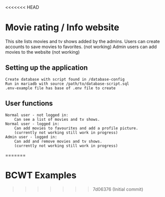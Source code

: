 <<<<<<< HEAD
# Movie rating / Info website
This site lists movies and tv shows added by the admins. 
Users can create accounts to save movies to favorites. (not working)
Admin users can add movies to the website (not working)

## Setting up the application
	Create database with script found in /database-config
	Run in mariadb with source /path/to/database-script.sql
	.env-example file has base of .env file to create 

## User functions 
	Normal user - not logged in:
		Can see a list of movies and tv shows.
	Normal user - logged in:
		Can add movies to favourites and add a profile picture.
		(currently not working still work in progress)
	Admin user - logged in:
		Can add and remove movies and tv shows.
		(currently not working still work in progress)
=======
# BCWT Examples

>>>>>>> 7d06376 (Initial commit)
